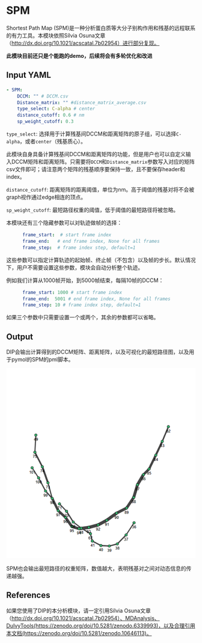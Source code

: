# SPM

Shortest Path Map (SPM)是一种分析蛋白质等大分子别构作用和残基的远程联系的有力工具。本模块依照Sílvia Osuna文章（http://dx.doi.org/10.1021/acscatal.7b02954）进行部分复现。

**此模块目前还只是个能跑的demo，后续将会有多轮优化和改进**

## Input YAML

```yaml
- SPM:
    DCCM: "" # DCCM.csv
    Distance_matrix: "" #distance_matrix_average.csv
    type_select: C-alpha # center
    distance_cutoff: 0.6 # nm
    sp_weight_cutoff: 0.3
```

`type_select`: 选择用于计算残基间DCCM和距离矩阵的原子组，可以选择`C-alpha`，或者`center`（残基质心）。

此模块自身具备计算残基间DCCM和距离矩阵的功能，但是用户也可以自定义输入DCCM矩阵和距离矩阵。只需要将`DCCM`和`Distance_matrix`参数写入对应的矩阵csv文件即可；请注意两个矩阵的残基顺序要保持一致，且不要保存header和index。

`distance_cutoff`: 距离矩阵的距离阈值，单位为nm。高于阈值的残基对将不会被graph视作通过edge相连的顶点。

`sp_weight_cutoff`: 最短路径权重的阈值，低于阈值的最短路径将被忽略。

本模块还有三个隐藏参数可以对轨迹做帧的选择：

```yaml
      frame_start:  # start frame index
      frame_end:   # end frame index, None for all frames
      frame_step:  # frame index step, default=1
```

这些参数可以指定计算轨迹的起始帧、终止帧（不包含）以及帧的步长。默认情况下，用户不需要设置这些参数，模块会自动分析整个轨迹。

例如我们计算从1000帧开始，到5000帧结束，每隔10帧的DCCM：

```yaml
      frame_start: 1000 # start frame index
      frame_end:  5001 # end frame index, None for all frames
      frame_step: 10 # frame index step, default=1
```

如果三个参数中只需要设置一个或两个，其余的参数都可以省略。

## Output

DIP会输出计算得到的DCCM矩阵、距离矩阵，以及可视化的最短路径图，以及用于pymol的SPM的pml脚本。

![SPM](static/SPM_fig_shortest_paths.png)

SPM也会输出最短路径的权重矩阵，数值越大，表明残基对之间对动态信息的传递越强。


## References

如果您使用了DIP的本分析模块，请一定引用Sílvia Osuna文章（http://dx.doi.org/10.1021/acscatal.7b02954）、MDAnalysis、DuIvyTools(https://zenodo.org/doi/10.5281/zenodo.6339993)，以及合理引用本文档(https://zenodo.org/doi/10.5281/zenodo.10646113)。